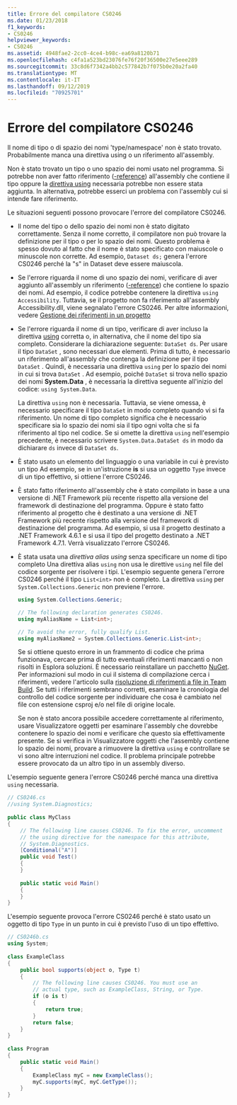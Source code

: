 ```yaml
---
title: Errore del compilatore CS0246
ms.date: 01/23/2018
f1_keywords:
- CS0246
helpviewer_keywords:
- CS0246
ms.assetid: 4948fae2-2cc0-4ce4-b98c-ea69a8120b71
ms.openlocfilehash: c4fa1a523bd23076fe76f20f36500e27e5eee289
ms.sourcegitcommit: 33c8d6f7342a4bb2c577842b7f075b0e20a2fa40
ms.translationtype: MT
ms.contentlocale: it-IT
ms.lasthandoff: 09/12/2019
ms.locfileid: "70925701"
---
```

# <a name="compiler-error-cs0246"></a>Errore del compilatore CS0246
Il nome di tipo o di spazio dei nomi 'type/namespace' non è stato trovato. Probabilmente manca una direttiva using o un riferimento all'assembly.  
  
 Non è stato trovato un tipo o uno spazio dei nomi usato nel programma. Si potrebbe non aver fatto riferimento ([-reference](../compiler-options/reference-compiler-option.md)) all'assembly che contiene il tipo oppure la [direttiva using](../keywords/using-directive.md) necessaria potrebbe non essere stata aggiunta.  In alternativa, potrebbe esserci un problema con l'assembly cui si intende fare riferimento.  
  
 Le situazioni seguenti possono provocare l'errore del compilatore CS0246.  
  
- Il nome del tipo o dello spazio dei nomi non è stato digitato correttamente. Senza il nome corretto, il compilatore non può trovare la definizione per il tipo o per lo spazio dei nomi. Questo problema è spesso dovuto al fatto che il nome è stato specificato con maiuscole o minuscole non corrette. Ad esempio, `Dataset ds;` genera l'errore CS0246 perché la "s" in Dataset deve essere maiuscola.  
  
- Se l'errore riguarda il nome di uno spazio dei nomi, verificare di aver aggiunto all'assembly un riferimento ([-reference](../compiler-options/reference-compiler-option.md)) che contiene lo spazio dei nomi. Ad esempio, il codice potrebbe contenere la direttiva `using Accessibility`. Tuttavia, se il progetto non fa riferimento all'assembly Accessibility.dll, viene segnalato l'errore CS0246. Per altre informazioni, vedere [Gestione dei riferimenti in un progetto](/visualstudio/ide/managing-references-in-a-project)  
  
- Se l'errore riguarda il nome di un tipo, verificare di aver incluso la direttiva [using](../keywords/using-directive.md) corretta o, in alternativa, che il nome del tipo sia completo. Considerare la dichiarazione seguente: `DataSet ds`. Per usare il tipo `DataSet` , sono necessari due elementi. Prima di tutto, è necessario un riferimento all'assembly che contenga la definizione per il tipo `DataSet` . Quindi, è necessaria una direttiva `using` per lo spazio dei nomi in cui si trova `DataSet` . Ad esempio, poiché `DataSet` si trova nello spazio dei nomi **System.Data** , è necessaria la direttiva seguente all'inizio del codice: `using System.Data`.  
  
     La direttiva `using` non è necessaria. Tuttavia, se viene omessa, è necessario specificare il tipo `DataSet` in modo completo quando vi si fa riferimento. Un nome di tipo completo significa che è necessario specificare sia lo spazio dei nomi sia il tipo ogni volta che si fa riferimento al tipo nel codice. Se si omette la direttiva `using` nell'esempio precedente, è necessario scrivere `System.Data.DataSet ds` in modo da dichiarare `ds` invece di `DataSet ds`.  
  
- È stato usato un elemento del linguaggio o una variabile in cui è previsto un tipo Ad esempio, se in un'istruzione **is** si usa un oggetto `Type` invece di un tipo effettivo, si ottiene l'errore CS0246.  

- È stato fatto riferimento all'assembly che è stato compilato in base a una versione di .NET Framework più recente rispetto alla versione del framework di destinazione del programma. Oppure è stato fatto riferimento al progetto che è destinato a una versione di .NET Framework più recente rispetto alla versione del framework di destinazione del programma. Ad esempio, si usa il progetto destinato a .NET Framework 4.6.1 e si usa il tipo del progetto destinato a .NET Framework 4.7.1. Verrà visualizzato l'errore CS0246.
  
- È stata usata una *direttiva alias using* senza specificare un nome di tipo completo Una direttiva alias `using` non usa le direttive `using` nel file del codice sorgente per risolvere i tipi. L'esempio seguente genera l'errore CS0246 perché il tipo `List<int>` non è completo. La direttiva `using` per `System.Collections.Generic` non previene l'errore.  
  
    ```csharp  
    using System.Collections.Generic;  
  
    // The following declaration generates CS0246.  
    using myAliasName = List<int>;   
  
    // To avoid the error, fully qualify List.  
    using myAliasName2 = System.Collections.Generic.List<int>;  
    ```  
  
     Se si ottiene questo errore in un frammento di codice che prima funzionava, cercare prima di tutto eventuali riferimenti mancanti o non risolti in Esplora soluzioni. È necessario reinstallare un pacchetto [NuGet](https://www.nuget.org/). Per informazioni sul modo in cui il sistema di compilazione cerca i riferimenti, vedere l'articolo sulla [risoluzione di riferimenti a file in Team Build](https://blogs.msdn.microsoft.com/manishagarwal/2005/09/28/resolving-file-references-in-team-build-part-2/). Se tutti i riferimenti sembrano corretti, esaminare la cronologia del controllo del codice sorgente per individuare che cosa è cambiato nel file con estensione csproj e/o nel file di origine locale.  
  
     Se non è stato ancora possibile accedere correttamente al riferimento, usare Visualizzatore oggetti per esaminare l'assembly che dovrebbe contenere lo spazio dei nomi e verificare che questo sia effettivamente presente. Se si verifica in Visualizzatore oggetti che l'assembly contiene lo spazio dei nomi, provare a rimuovere la direttiva `using` e controllare se vi sono altre interruzioni nel codice. Il problema principale potrebbe essere provocato da un altro tipo in un assembly diverso.  
  
 L'esempio seguente genera l'errore CS0246 perché manca una direttiva `using` necessaria.  
  
```csharp  
// CS0246.cs  
//using System.Diagnostics;  
  
public class MyClass  
{  
    // The following line causes CS0246. To fix the error, uncomment  
    // the using directive for the namespace for this attribute,  
    // System.Diagnostics.  
    [Conditional("A")]  
    public void Test()  
    {  
    }  
  
    public static void Main()  
    {  
    }  
}  
```  
  
 L'esempio seguente provoca l'errore CS0246 perché è stato usato un oggetto di tipo `Type` in un punto in cui è previsto l'uso di un tipo effettivo.  
  
```csharp  
// CS0246b.cs  
using System;  
  
class ExampleClass  
{  
    public bool supports(object o, Type t)  
    {  
        // The following line causes CS0246. You must use an  
        // actual type, such as ExampleClass, String, or Type.  
        if (o is t)  
        {  
            return true;  
        }  
        return false;  
    }  
}  
  
class Program  
{  
    public static void Main()  
    {  
        ExampleClass myC = new ExampleClass();  
        myC.supports(myC, myC.GetType());  
    }  
}  
```
